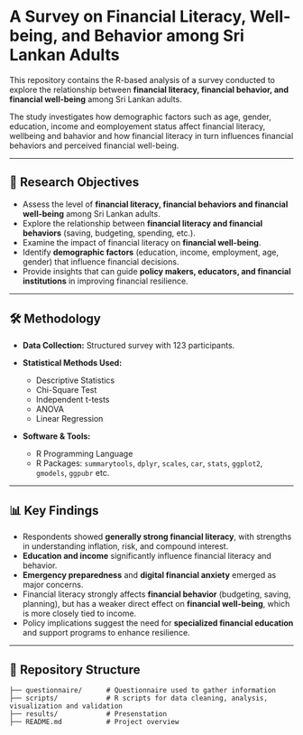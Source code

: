 # A Survey on Financial Literacy, Well-being, and Behavior among Sri Lankan Adults

This repository contains the R-based analysis of a survey conducted to explore the relationship between **financial literacy, financial behavior, and financial well-being** among Sri Lankan adults.  

The study investigates how demographic factors such as age, gender, education, income and eomployement status affect financial literacy, wellbeing and bahavior and how financial literacy in turn influences financial behaviors and perceived financial well-being.

---

## 📌 Research Objectives
- Assess the level of **financial literacy, financial behaviors and financial well-being** among Sri Lankan adults.  
- Explore the relationship between **financial literacy and financial behaviors** (saving, budgeting, spending, etc.).  
- Examine the impact of financial literacy on **financial well-being**.  
- Identify **demographic factors** (education, income, employment, age, gender) that influence financial decisions.  
- Provide insights that can guide **policy makers, educators, and financial institutions** in improving financial resilience.  

---

## 🛠️ Methodology
- **Data Collection:** Structured survey with 123 participants.  
- **Statistical Methods Used:**  
  - Descriptive Statistics  
  - Chi-Square Test  
  - Independent t-tests  
  - ANOVA  
  - Linear Regression  

- **Software & Tools:**  
  - R Programming Language  
  - R Packages: `summarytools`, `dplyr`, `scales`, `car`, `stats`, `ggplot2`, `gmodels`, `ggpubr` etc.  

---

## 📊 Key Findings
- Respondents showed **generally strong financial literacy**, with strengths in understanding inflation, risk, and compound interest.  
- **Education and income** significantly influence financial literacy and behavior.  
- **Emergency preparedness** and **digital financial anxiety** emerged as major concerns.  
- Financial literacy strongly affects **financial behavior** (budgeting, saving, planning), but has a weaker direct effect on **financial well-being**, which is more closely tied to income.  
- Policy implications suggest the need for **specialized financial education** and support programs to enhance resilience.  

---

## 📂 Repository Structure
```plaintext 
├── questionnaire/      # Questionnaire used to gather information
├── scripts/            # R scripts for data cleaning, analysis, visualization and validation
├── results/            # Presenstation
├── README.md           # Project overview
